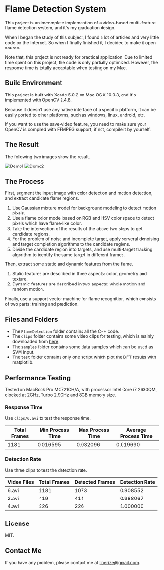 # Flame Detection System

This project is an imcomplete implemention of a video-based multi-feature flame detection system, and it's my graduation design.

When I began the study of this subject, I found a lot of articles and very little code on the Internet. So when I finally finished it, I decided to make it open source.

Note that, this project is not ready for practical application. Due to limited time spent on this project, the code is only partially optimized. However, the response time is totally acceptable when testing on my Mac.

## Build Environment

This project is built with Xcode 5.0.2 on Mac OS X 10.9.3, and it's implemented with OpenCV 2.4.8.

Because it doesn't use any native interface of a specific platform, it can be easily ported to other platforms, such as windows, linux, android, etc.

If you want to use the save-video feature, you need to make sure your OpenCV is compiled with FFMPEG support, if not, compile it by yourself.

## The Result

The following two images show the result.

![Demo1][Demo1]
![Demo2][Demo2]

## The Process

First, segment the input image with color detection and motion detection, and extract candidate flame regions. 

1. Use Gaussian mixture model for background modeling to detect motion pixels.
2. Use a flame color model based on RGB and HSV color space to detect pixels which have flame-like color.
3. Take the intersection of the results of the above two steps to get candidate regions.
4. For the problem of noise and incomplete target, apply serveral denoising and target completion algorithms to the candidate regions.
5. Divide the candidate region into targets, and use multi-target tracking algorithm to identify the same target in different frames.

Then, extract some static and dynamic features from the flame.

1. Static features are described in three aspects: color, geometry and texture.
2. Dynamic features are described in two aspects: whole motion and random motion.

Finally, use a support vector machine for flame recognition, which consists of two parts: training and prediction.

## Files and Folders

* The `FlameDetection` folder contains all the C++ code.
* The `clips` folder contains some video clips for testing, which is mainly downloaded from [here][Video Source].
* The `samples` folder contains some data samples which can be used as SVM input. 
* The `test` folder contains only one script which plot the DFT results with matplotlib.

## Performance Testing

Tested on MacBook Pro MC721CH/A, with processor Intel Core i7 2630QM, clocked at 2GHz, Turbo 2.9GHz and 8GB memory size.

### Response Time

Use `clips/6.avi` to test the response time.

| Total Frames | Min Process Time | Max Process Time | Average Process Time |
| ------------ | ---------------- | ---------------- | -------------------- |
|    1181      |    0.016595      |    0.032096      |    0.019690          |

### Detection Rate

Use three clips to test the detection rate.

| Video Files | Total Frames | Detected Frames | Detection Rate |
| ----------- | ------------ | --------------- | -------------- |
|   6.avi     |     1181     |      1073       |    0.908552    |
|   2.avi     |     419      |      414        |    0.988067    |
|   4.avi     |     226      |      226        |    1.000000    |

## License

MIT.

## Contact Me

If you have any problem, please contact me at <liberize@gmail.com>.

[Demo1]:            https://raw.githubusercontent.com/liberize/flame-detection-system/master/images/2.gif
[Demo2]:            https://raw.githubusercontent.com/liberize/flame-detection-system/master/images/6.gif
[Video Source]:     http://signal.ee.bilkent.edu.tr/VisiFire/
